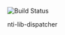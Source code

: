 
![Build Status](https://github.com/NextThought/nti.lib.dispatcher/workflows/Tests/badge.svg)

nti-lib-dispatcher
